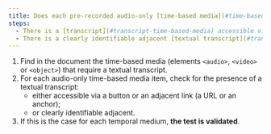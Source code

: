 ```yaml
---
title: Does each pre-recorded audio-only [time-based media](#time-based-media-audio-video-and-synchronised) meet, if necessary, one of these conditions (excluding special cases)?
steps:
  - There is a [transcript](#transcript-time-based-media) accessible via an [adjacent link or button](#adjacent-link-or-button).
  - There is a clearly identifiable adjacent [textual transcript](#transcript-time-based-media).
---
```


1. Find in the document the time-based media (elements `<audio>`, `<video>` or `<object>`) that require a textual transcript.
2. For each audio-only time-based media item, check for the presence of a textual transcript:
   - either accessible via a button or an adjacent link (a URL or an anchor);
   - or clearly identifiable adjacent.
3. If this is the case for each temporal medium, **the test is validated**.
